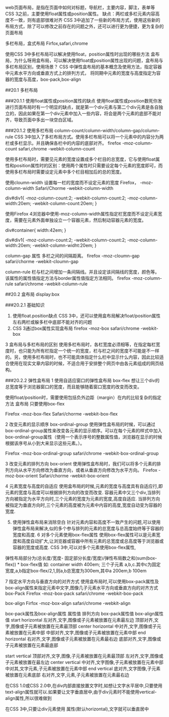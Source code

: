 web页面布局，是指在页面中如何对标题，导航栏，主要内容，脚注，表单等
CSS 3之前，主要使用float属性或position属性。 缺点：两栏或多栏元素内容高度不一致，则有底部很难对齐
CSS 3中追加了一些新的布局方式，使用这些新的布局方式，除了可以修改之前存在的问题之外，还可以进行更为便捷，更为复杂的页面布局

多栏布局，盒式布局
Firfox,safari,chrome


使用CSS 3中多栏布局可以解决使用float，position属性时出现的哪些方法
盒布局，为什么呀用盒布局，可以解决使用float或position属性出现的问题，盒布局与多栏布局区别，使用场景？
CSS 中弹性盒布局的基本概念及使用方法，指定容器中元素水平方向或垂直方式上的排列方式， 将同期中元素的宽度与高度指定为容器的宽度与高度，box-pack,box-align

##20.1 多栏布局

###20.1.1 使用float属性或position属性的缺点
使用float属性或position数死你发进行页面布局时有一个明显的缺点，就是第一个div元素与第二个div元素是各自独立的，因此如果在第一个div元素中加入一些内容，将会是两个元素的底部不能对齐，导致页面中多出一块空白区域。

###20.1.2 使用多栏布局 column-count/column-width/column-gap/column-rule
CSS 3中加入了多栏布局方式。使用多栏布局可以将一个元素中的内容分为两栏或多栏显示。并且确保各栏中的内容的底部对齐。
firefox	-moz-column-count
safari,chrome	-webkit-column-count

使用多栏布局时，需要见元素的宽度设置成多个栏目的总宽度，它与使用float属性和position属性时的区别：使用两个属性时只需要设定每个元素的宽度即可，而使用多栏布局时需要设定元素中多个栏目相加后的总的宽度。

使用cloumn-width 设置每一栏的宽度而不设定元素的宽度
Firefox，	-moz-column-width
Safari/Chorme	-webkit-column-width

div#div1{
	-moz-column-count:2;
	-webkit-column-count:2;
	-moz-column-width:20em;
	-webkit-column-count:20em;
}

使用Firefox 4浏览器中使用-moz-column-width属性指定栏宽度而不设定元素宽度，需要在元素外面单独设立一个容器元素，然后制动容器元素的宽度。

div#container{
	width:42em;
}

div#div1{
	-moz-column-count:2;
	-webkit-column-count:2;
	-moz-column-width:20em;	
	-webkit-column-widht:20em;
}

column-gap 属性  多栏之间的间隔距离。
firefox	-moz-cloumn-gap
safari/chorme	-webkit-cloumn-gap


column-rule 栏与栏之间增加一条间隔线。并且设定该间隔线的宽度，颜色等。该属性的属性值指定方法与border属性值指定方法相同。
firefox -moz-column-rule
safari/chrome	-webkit-column-rule

##20.2 盒布局  display:box

###20.2.1 基础知识
1. 使用float.position缺点
	CSS 3中，还可以使用盒布局解决float/position属性左右两栏或躲多栏中底部不能对齐的问题
2. CSS 3通过box属性实现盒布局
firefox	-moz-box
safari/chrome	-webkit-box

3 盒布局与多栏布局的区别
使用多栏布局时，各栏宽度必须相等，在指定每栏宽度时，也只能为所有栏指定一个统一的宽度，栏与栏之间的宽度不可能是不一样的。另，使用多栏布局时，也不可能具体指定什么栏中显示什么内容，因此比较适合使用在现实文章内容的时候，不适合用于安排整个网页中由各元素组成的网页结构。

###20.2.2 弹性盒布局
1	使用自适应窗口的弹性盒布局 box-flex
想让三个div的总宽度等于浏览器窗口的宽度，而且能够随着窗口宽度的改变而改变。

使用float/position时，需要使用包括负外边距（margin）在内的比较复杂的指定方法
盒布局	只要使用box-flex

Firefox	-moz-box-flex
Safari/chorme	-webkit-box-flex

2 改变元素的显示顺序 box-ordinal-group
使用弹性盒布局的时候，可以通过box-ordinal-group属性来改变各元素的显示顺序。可以在每个元素的样式中加入box-ordinal-group属性（使用一个表示序号的整数属性值，浏览器在显示的时候根据该序号从小到大来显示这些元素。）。

Firefox			-moz-box-ordinal-group
safari/chrome	-webkit-box-ordinal-group

3 改变元素的排列方向 box-orient
使用弹性盒布局时，我们可以将多个元素的排列方向从水平方向修改为垂直方向，或者从垂直方向修改为水平方向。
Firefox	-moz-box-orient
Safari/chorme		-webkit-box-orient

4 元素宽度与高度的自适应
使用盒布局的时候,元素的宽度与高度具有自适应行,即元素的宽度与高度可以根据排列方向的改变而改变.
容器元素中又三个div,当排列方向被指定为水平方向时,三个元素的宽度为元素的宽度,高度自适应.
当排列方向被指定为垂直方向时,三个元素的高度被为元素中内容的高度,宽度自动变为容器的宽度.

5. 使用弹性盒布局来消除空白
	针对元素内容和高度不一致产生的问题,可以使用弹性盒布局来解决,似的多个参与排列的元素的总宽度与总高度始终等于容器的宽度和高度.
6 对多个元素使用box-flex属性
 使用box-flex属性可以是元素宽度和高度自动扩大,让浏览器或容器中所有元素的总宽度或总高度等于浏览器或容器的宽度或高度.
CSS 3中,可以对多个元素使用box-flex属性,

弹性布局部分为(总长度/宽度- 固定部分长度/宽度)/弹性布局数之和(sum(box-flex)) * box-flex值
如: container width 400em;  三个子元素 a,b,c.其中c为固定宽度,a,b指定box-flex/2,1,则a,b总宽度为300em,其中a 200em,b 100em

7 指定水平方向与垂直方向的对齐方式
使用盒布局时,可以使用box-pack属性及box-align属性来指定元素中文字,图像几子元素水平方向或垂直方向的对齐方式
box-Pack
Firefox		-moz-box-pack
safari/chrome	-webkit-box-pack

box-align
Firfox			-moz-box-align
safari/chrome	-webkit-align

box-pack属性及box-align属性
属性值				排列方向				box-pack属性值							box-align属性值
start				horizontal			左对齐,文字,图像或子元素被放置在元素最左边	顶部对齐,文字,图像或子元素被放置在元素最顶部
center				horizontal			中对齐,文字,图像或子元素被放置在元素中部		中部对齐,文字,图像或子元素被放置在元素中部
end					horizontal			右对齐,文字,图像或子元素被放置在元素最右边	底部对齐,文字,图像或子元素被放置在元素最底部

start				vertical			顶部对齐,文字,图像,子元素被放置在元素最顶部	左对齐,文字,图像或子元素被放置在最左边
center				vertical			中对齐,文字图像,子元素被放置在元素中部		中对其,文字元素,子元素被放置在元素中部
end					vertical			底对齐,文字图像,子元素被放置在元素底部		右对齐,文字,元素,子元素被放置在元素最右边

在CSS 1.0或CSS 2.0中,在div内部直接放置文字时,如想让文字水平居中,只要使用text-align属性就可以.如果要让文字垂直居中,由于div元素时不能使用vertical-align属性,所以很难做到

在CSS 3中,只要让div元素使用	属性(默认horizontal),文字就可以垂直居中